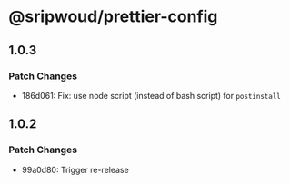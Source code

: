 # @sripwoud/prettier-config

## 1.0.3

### Patch Changes

- 186d061: Fix: use node script (instead of bash script) for `postinstall`

## 1.0.2

### Patch Changes

- 99a0d80: Trigger re-release

